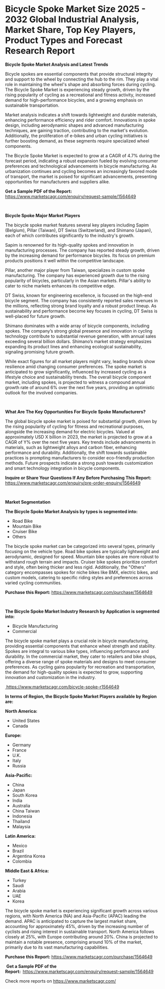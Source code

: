 <p><h1>Bicycle Spoke Market Size 2025 - 2032 Global Industrial Analysis, Market Share, Top Key Players, Product Types and Forecast Research Report</h1></p><p><strong>Bicycle Spoke Market Analysis and Latest Trends</strong></p>
<p><p>Bicycle spokes are essential components that provide structural integrity and support to the wheel by connecting the hub to the rim. They play a vital role in maintaining the wheel's shape and absorbing forces during cycling. The Bicycle Spoke Market is experiencing steady growth, driven by the rising popularity of cycling as a recreational and fitness activity, increased demand for high-performance bicycles, and a growing emphasis on sustainable transportation.</p><p>Market analysis indicates a shift towards lightweight and durable materials, enhancing performance efficiency and rider comfort. Innovations in spoke design, including aerodynamic shapes and advanced manufacturing techniques, are gaining traction, contributing to the market's evolution. Additionally, the proliferation of e-bikes and urban cycling initiatives is further boosting demand, as these segments require specialized wheel components.</p><p>The Bicycle Spoke Market is expected to grow at a CAGR of 4.7% during the forecast period, indicating a robust expansion fueled by evolving consumer preferences and technological advancements in bicycle manufacturing. As urbanization continues and cycling becomes an increasingly favored mode of transport, the market is poised for significant advancements, presenting opportunities for manufacturers and suppliers alike.</p></p>
<p><strong>Get a Sample PDF of the Report:&nbsp;</strong> <a href="https://www.marketscagr.com/enquiry/request-sample/1564649?utm_campaign=1886&utm_medium=2&utm_source=Github&utm_content=ia&utm_term=06022025&utm_id=bicycle-spoke">https://www.marketscagr.com/enquiry/request-sample/1564649</a></p>
<p>&nbsp;</p>
<p><strong>Bicycle Spoke Major Market Players</strong></p>
<p><p>The bicycle spoke market features several key players including Sapim (Belgium), Pillar (Taiwan), DT Swiss (Switzerland), and Shimano (Japan), each of which contributes significantly to the industry's growth. </p><p>Sapim is renowned for its high-quality spokes and innovation in manufacturing processes. The company has reported steady growth, driven by the increasing demand for performance bicycles. Its focus on premium products positions it well within the competitive landscape.</p><p>Pillar, another major player from Taiwan, specializes in custom spoke manufacturing. The company has experienced growth due to the rising popularity of bicycles, particularly in the Asian markets. Pillar's ability to cater to niche markets enhances its competitive edge.</p><p>DT Swiss, known for engineering excellence, is focused on the high-end bicycle segment. The company has consistently reported sales revenues in the millions, reflecting strong brand loyalty and a robust product lineup. As sustainability and performance become key focuses in cycling, DT Swiss is well-placed for future growth.</p><p>Shimano dominates with a wide array of bicycle components, including spokes. The company’s strong global presence and innovation in cycling technology contribute to substantial revenue generation, with annual sales exceeding several billion dollars. Shimano’s market strategy emphasizes expanding its product lines and enhancing ecological sustainability, signaling promising future growth.</p><p>While exact figures for all market players might vary, leading brands show resilience amid changing consumer preferences. The spoke market is anticipated to grow significantly, influenced by increased cycling as a lifestyle choice and sustainability trends. The overall bicycle component market, including spokes, is projected to witness a compound annual growth rate of around 6% over the next five years, providing an optimistic outlook for the involved companies.</p></p>
<p>&nbsp;</p>
<p><strong>What Are The Key Opportunities For Bicycle Spoke Manufacturers?</strong></p>
<p><p>The global bicycle spoke market is poised for substantial growth, driven by the rising popularity of cycling for fitness and recreational purposes, alongside the increasing demand for electric bicycles. Valued at approximately USD X billion in 2023, the market is projected to grow at a CAGR of Y% over the next five years. Key trends include advancements in materials, such as lightweight alloys and carbon fiber, enhancing performance and durability. Additionally, the shift towards sustainable practices is prompting manufacturers to consider eco-friendly production methods. Future prospects indicate a strong push towards customization and smart technology integration in bicycle components.</p></p>
<p><strong>Inquire or Share Your Questions If Any Before Purchasing This Report:</strong> <a href="https://www.marketscagr.com/enquiry/pre-order-enquiry/1564649?utm_campaign=1886&utm_medium=2&utm_source=Github&utm_content=ia&utm_term=06022025&utm_id=bicycle-spoke">https://www.marketscagr.com/enquiry/pre-order-enquiry/1564649</a></p>
<p>&nbsp;</p>
<p><strong>Market Segmentation</strong></p>
<p><strong>The Bicycle Spoke Market Analysis by types is segmented into:</strong></p>
<p><ul><li>Road Bike</li><li>Mountain Bike</li><li>Cruiser Bike</li><li>Others</li></ul></p>
<p><p>The bicycle spoke market can be categorized into several types, primarily focusing on the vehicle type. Road bike spokes are typically lightweight and aerodynamic, designed for speed. Mountain bike spokes are more robust to withstand rough terrain and impacts. Cruiser bike spokes prioritize comfort and style, often being thicker and less rigid. Additionally, the "Others" category encompasses spokes for niche bikes like BMX, electric bikes, and custom models, catering to specific riding styles and preferences across varied cycling communities.</p></p>
<p><strong>Purchase this Report:&nbsp;</strong><a href="https://www.marketscagr.com/purchase/1564649?utm_campaign=1886&utm_medium=2&utm_source=Github&utm_content=ia&utm_term=06022025&utm_id=bicycle-spoke">https://www.marketscagr.com/purchase/1564649</a></p>
<p>&nbsp;</p>
<p><strong>The Bicycle Spoke Market Industry Research by Application is segmented into:</strong></p>
<p><ul><li>Bicycle Manufacturing</li><li>Commercial</li></ul></p>
<p><p>The bicycle spoke market plays a crucial role in bicycle manufacturing, providing essential components that enhance wheel strength and stability. Spokes are integral to various bike types, influencing performance and durability. In the commercial market, they cater to retailers and bike shops, offering a diverse range of spoke materials and designs to meet consumer preferences. As cycling gains popularity for recreation and transportation, the demand for high-quality spokes is expected to grow, supporting innovation and customization in the industry.</p></p>
<p><a href="https://www.marketscagr.com/bicycle-spoke-r1564649?utm_campaign=1886&utm_medium=2&utm_source=Github&utm_content=ia&utm_term=06022025&utm_id=bicycle-spoke">&nbsp;https://www.marketscagr.com/bicycle-spoke-r1564649</a></p>
<p><strong>In terms of Region, the Bicycle Spoke Market Players available by Region are:</strong></p>
<p>
    <p> <strong> North America: </strong>
        <ul>
            <li>United States</li>
            <li>Canada</li>
        </ul>
        </p> 
    <p> <strong> Europe: </strong>
        <ul>
            <li>Germany</li>
            <li>France</li>
            <li>U.K.</li>
            <li>Italy</li>
            <li>Russia</li>
        </ul>
        </p> 
    <p> <strong> Asia-Pacific: </strong>
        <ul>
            <li>China</li>
            <li>Japan</li>
            <li>South Korea</li>
            <li>India</li>
            <li>Australia</li>
            <li>China Taiwan</li>
            <li>Indonesia</li>
            <li>Thailand</li>
            <li>Malaysia</li>
        </ul>
        </p> 
    <p> <strong> Latin America: </strong>
        <ul>
            <li>Mexico</li>
            <li>Brazil</li>
            <li>Argentina Korea</li>
            <li>Colombia</li>
        </ul>
        </p> 
    <p> <strong> Middle East & Africa: </strong>
        <ul>
            <li>Turkey</li>
            <li>Saudi</li>
            <li>Arabia</li>
            <li>UAE</li>
            <li>Korea</li>
        </ul>
    </p>
    </p>
<p><p>The bicycle spoke market is experiencing significant growth across various regions, with North America (NA) and Asia-Pacific (APAC) leading the demand. APAC is anticipated to capture the largest market share, accounting for approximately 45%, driven by the increasing number of cyclists and rising interest in sustainable transport. North America follows closely at 25%, with Europe contributing around 20%. China is projected to maintain a notable presence, comprising around 10% of the market, primarily due to its vast manufacturing capabilities.</p></p>
<p><strong>Purchase this Report: </strong><a href="https://www.marketscagr.com/purchase/1564649?utm_campaign=1886&utm_medium=2&utm_source=Github&utm_content=ia&utm_term=06022025&utm_id=bicycle-spoke">https://www.marketscagr.com/purchase/1564649</a></p>
<p>&nbsp;<strong>Get a Sample PDF of the Report:&nbsp;&nbsp;</strong><a href="https://www.marketscagr.com/enquiry/request-sample/1564649?utm_campaign=1886&utm_medium=2&utm_source=Github&utm_content=ia&utm_term=06022025&utm_id=bicycle-spoke">https://www.marketscagr.com/enquiry/request-sample/1564649</a></p>
<p><strong></strong></p>
<p>Check more reports on <a href="https://www.marketscagr.com/?utm_campaign=1886&utm_medium=2&utm_source=Github&utm_content=ia&utm_term=06022025&utm_id=bicycle-spoke">https://www.marketscagr.com/</a></p>